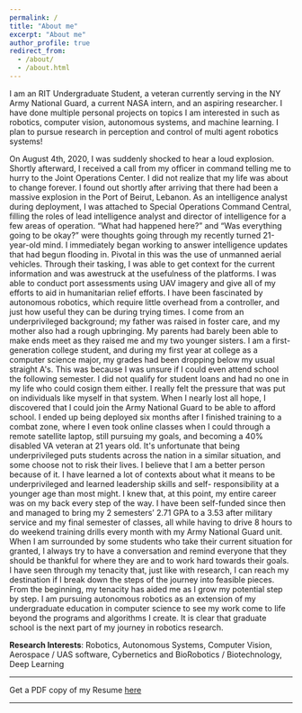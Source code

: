 ```yaml
---
permalink: /
title: "About me"
excerpt: "About me"
author_profile: true
redirect_from: 
  - /about/
  - /about.html
---
```


<!--
# Conor Gagliardi
 -->

<!--
Undergraduate Student, <br>
[Rochester Institute of Technology](https://www.rit.edu), New York
 -->
I am an RIT Undergraduate Student, a veteran currently serving in the NY Army National Guard, a current NASA intern, and an aspiring researcher. I have done multiple personal projects on topics I am interested in such as robotics, computer vision, autonomous systems, and machine learning. I plan to pursue research in perception and control of multi agent robotics systems!

On August 4th, 2020, I was suddenly shocked to hear a loud explosion. Shortly afterward, I
received a call from my officer in command telling me to hurry to the Joint Operations Center. I did not
realize that my life was about to change forever. I found out shortly after arriving that there had been a
massive explosion in the Port of Beirut, Lebanon. As an intelligence analyst during deployment, I was
attached to Special Operations Command Central, filling the roles of lead intelligence analyst and director
of intelligence for a few areas of operation. “What had happened here?” and “Was everything going to be
okay?” were thoughts going through my recently turned 21-year-old mind. I immediately began working
to answer intelligence updates that had begun flooding in. Pivotal in this was the use of unmanned aerial
vehicles. Through their tasking, I was able to get context for the current information and was awestruck at
the usefulness of the platforms. I was able to conduct port assessments using UAV imagery and give all
of my efforts to aid in humanitarian relief efforts.
I have been fascinated by autonomous robotics, which require little overhead from a controller,
and just how useful they can be during trying times. I come from an underprivileged background; my
father was raised in foster care, and my mother also had a rough upbringing. My parents had barely been
able to make ends meet as they raised me and my two younger sisters. I am a first-generation college
student, and during my first year at college as a computer science major, my grades had been dropping
below my usual straight A's. This was because I was unsure if I could even attend school the following
semester. I did not qualify for student loans and had no one in my life who could cosign them either. I
really felt the pressure that was put on individuals like myself in that system. When I nearly lost all hope,
I discovered that I could join the Army National Guard to be able to afford school. I ended up being
deployed six months after I finished training to a combat zone, where I even took online classes
when I could through a remote satellite laptop, still pursuing my goals, and becoming a 40%
disabled VA veteran at 21 years old.
It's unfortunate that being underprivileged puts students across the nation in a similar situation,
and some choose not to risk their lives. I believe that I am a better person because of it. I have learned a
lot of contexts about what it means to be underprivileged and learned leadership skills and self-
responsibility at a younger age than most might. I knew that, at this point, my entire career was on my
back every step of the way. I have been self-funded since then and managed to bring my 2 semesters’
2.71 GPA to a 3.53 after military service and my final semester of classes, all while having to drive 8
hours to do weekend training drills every month with my Army National Guard unit. When I am
surrounded by some students who take their current situation for granted, I always try to have a
conversation and remind everyone that they should be thankful for where they are and to work hard
towards their goals.
I have seen through my tenacity that, just like with research, I can reach my destination if I break
down the steps of the journey into feasible pieces. From the beginning, my tenacity has aided me as I
grow my potential step by step. I am pursuing autonomous robotics as an extension of my undergraduate
education in computer science to see my work come to life beyond the programs and algorithms I create.
It is clear that graduate school is the next part of my journey in robotics research.



**Research Interests**: Robotics, Autonomous Systems, Computer Vision, Aerospace /
UAS software, Cybernetics and BioRobotics / Biotechnology, Deep Learning

---

Get a PDF copy of my Resume [here](/files/Gagliardi_Conor_Resume.pdf)

---
